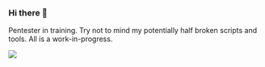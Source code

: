 ### Hi there 👋
Pentester in training. Try not to mind my potentially half broken scripts and tools. All is a work-in-progress.

<img src="https://tryhackme-badges.s3.amazonaws.com/bishDOTexe.png">
<!--
**bishDOTexe/bishDOTexe** is a ✨ _special_ ✨ repository because its `README.md` (this file) appears on your GitHub profile.

Here are some ideas to get you started:
-->
- 🔭 I’m currently working on studying for the PNPT Certification by TCM Security
- 🌱 I’m currently learning ...
- 👯 I’m looking to collaborate on ideas to expand my ping-sweep repo! Check it out here: https://github.com/bishDOTexe/ping-sweep
- 🤔 I’m looking for help with ideas on preferred open source monitoring tools!
<!--
- 💬 Ask me about ...
- 📫 How to reach me: ...
- ⚡ Fun fact: ...
-->

